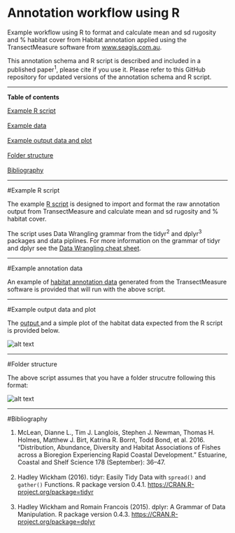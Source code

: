 # Annotation workflow using R 
Example workflow using R to format and calculate mean and sd rugosity and % habitat cover from Habitat annotation applied using the TransectMeasure software from www.seagis.com.au.

This annotation schema and R script is described and included in a published paper<sup>1</sup>, please cite if you use it.
Please refer to this GitHub repository for updated versions of the annotation schema and R script.

<HR>
</HR>

<b>Table of contents</b>

[Example R script](#method)<br></br>
[Example data](#transectmeasure-example)<br></br>
[Example output data and plot](#output-example)<br></br>
[Folder structure](#introduction)<br></br>
[Bibliography](#bibliography)

<HR>
</HR>

#<a name="method"></a>Example R script

The example <a href="https://github.com/TimLanglois/HabitatAnnotation/blob/master/x_ExampleR_1_HabitatAnnotation_Format.and.write.data_160919.R">R script</a> is designed to import and format the raw annotation output from TransectMeasure and calculate mean and sd rugosity and % habitat cover.

The script uses Data Wrangling grammar from the tidyr<sup>2</sup> and dplyr<sup>3</sup> packages and data piplines.
For more information on the grammar of tidyr and dplyr see the <a href="https://www.rstudio.com/wp-content/uploads/2015/02/data-wrangling-cheatsheet.pdf">Data Wrangling cheat sheet</a>. 

<HR>
</HR>

#<a name="transectmeasure-example"></a>Example annotation data

An example of <a href="https://github.com/TimLanglois/HabitatAnnotation/blob/master/x_ExampleData_BRUV_TM_HabitatAnnotation.txt">habitat annotation data</a> generated from the TransectMeasure software is provided that will run with the above script.

<HR>
</HR>

#<a name="output-example"></a>Example output data and plot

The <a href="https://github.com/TimLanglois/HabitatAnnotation/blob/master/x_Example_R_habitat.output.csv">output </a> and a simple plot of the habitat data expected from the R script is provided below.

![alt text](https://cloud.githubusercontent.com/assets/14978794/18690494/f0370136-7fc0-11e6-9be5-6c746bef5483.png "Example plot of habitat data")




<HR>
</HR>

#<a name="introduction"></a>Folder structure

The above script assumes that you have a folder strucutre following this format:

![alt text](https://cloud.githubusercontent.com/assets/14978794/18631738/5438d4a0-7ea6-11e6-83b4-9795445876b9.png "Example folder structure")


<HR>
</HR>

#<a name="bibliography"></a>Bibliography

1. McLean, Dianne L., Tim J. Langlois, Stephen J. Newman, Thomas H. Holmes, Matthew J. Birt, Katrina R. Bornt, Todd Bond, et al. 2016. “Distribution, Abundance, Diversity and Habitat Associations of Fishes across a Bioregion Experiencing Rapid Coastal Development.” Estuarine, Coastal and Shelf Science 178 (September): 36–47.
<br></br>
2. Hadley Wickham (2016). tidyr: Easily Tidy Data with `spread()` and `gather()` Functions. R package version 0.4.1.
  https://CRAN.R-project.org/package=tidyr
<br></br>
3. Hadley Wickham and Romain Francois (2015). dplyr: A Grammar of Data Manipulation. R package version 0.4.3.
  https://CRAN.R-project.org/package=dplyr

